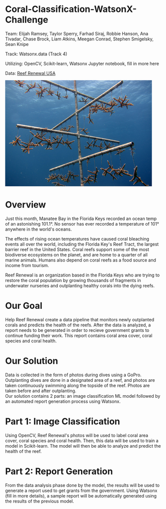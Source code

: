 # Coral-Classification-WatsonX-Challenge
Team: Elijah Ramsey, Taylor Sperry, Farhad Siraj, Robbie Hanson, Ana Tivadar, Chase Brock, Liam Atkins, Meegan Conrad, Stephen Smigelsky, Sean Knipe    

Track: Watsonx.data (Track 4)     

Utilizing: OpenCV, Scikit-learn, Watsonx Jupyter notebook, fill in more here    

Data: [Reef Renewal USA](https://reefrenewalusa.org)

<img src="ReadMe photos/staghorn-nursery-tree-salt-river-stx_noaa_472.jpg" alt="Alt text" title="Optional title">
 
# Overview 
Just this month, Manatee Bay in the Florida Keys recorded an ocean temp of an astonishing 101.1°. No sensor has ever recorded a temperature of 101° anywhere in the world's oceans. 

The effects of rising ocean temperatures have caused coral bleaching events all over the world, including the Florida Key's Reef Tract, the largest barrier reef in the United States. Coral reefs support some of the most biodiverse ecosystems on the planet, and are home to a quarter of all marine animals. Humans also depend on coral reefs as a food source and income from tourism. 

Reef Renewal is an organization based in the Florida Keys who are trying to restore the coral population by growing thousands of fragments in underwater nurseries and outplanting healthy corals into the dying reefs. 

# Our Goal
Help Reef Renewal create a data pipeline that monitors newly outplanted corals and predicts the health of the reefs. After the data is analyzed, a report needs to be generated in order to recieve government grants to continue funding their work. This report contains coral area cover, coral species and coral health.  

# Our Solution
Data is collected in the form of photos during dives using a GoPro. Outplanting dives are done in a designated area of a reef, and photos are taken continuously swimming along the topside of the reef. Photos are taken before and after outplanting.   
Our solution contains 2 parts: an image classification ML model followed by an automated report generation process using Watsonx. 

# Part 1: Image Classification
Using OpenCV, Reef Renewal's photos will be used to label coral area cover, coral species and coral health. Then, this data will be used to train a model in Scikit-learn. The model will then be able to analyze and predict the health of the reef. 

# Part 2: Report Generation
From the data analysis phase done by the model, the results will be used to generate a report used to get grants from the government. Using Watsonx (fill in more details), a sample report will be automatically generated using the results of the previous model. 
